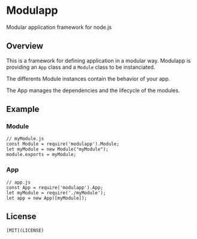 # Modulapp

Modular application framework for node.js

## Overview

This is a framework for defining application in a modular way.
Modulapp is providing an `App` class and a `Module` class to be instanciated.

The differents Module instances contain the behavior of your app.

The App manages the dependencies and the lifecycle of the modules.

## Example

### Module

    // myModule.js
    const Module = require('modulapp').Module;
    let myModule = new Module("myModule");
    module.exports = myModule;

### App

    // app.js
    const App = require('modulapp').App;
    let myModule = require('./myModule');
    let app = new App([myModule]);

## License

    [MIT](LICENSE)

